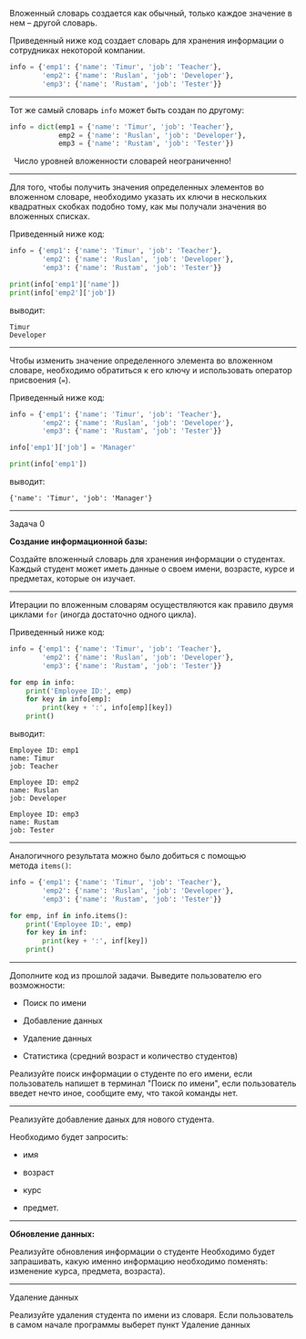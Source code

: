 Вложенный словарь создается как обычный, только каждое значение в нем – другой словарь.

Приведенный ниже код создает словарь для хранения информации о сотрудниках некоторой компании.

```python
info = {'emp1': {'name': 'Timur', 'job': 'Teacher'},
        'emp2': {'name': 'Ruslan', 'job': 'Developer'},
        'emp3': {'name': 'Rustam', 'job': 'Tester'}}
```

---



Тот же самый словарь `info` может быть создан по другому:

```python
info = dict(emp1 = {'name': 'Timur', 'job': 'Teacher'},
            emp2 = {'name': 'Ruslan', 'job': 'Developer'},
            emp3 = {'name': 'Rustam', 'job': 'Tester'})
```

  Число уровней вложенности словарей неограниченно!

---

Для того, чтобы получить значения определенных элементов во вложенном словаре, необходимо указать их ключи в нескольких квадратных скобках подобно тому, как мы получали значения во вложенных списках.

Приведенный ниже код:

```python
info = {'emp1': {'name': 'Timur', 'job': 'Teacher'},
        'emp2': {'name': 'Ruslan', 'job': 'Developer'},
        'emp3': {'name': 'Rustam', 'job': 'Tester'}}

print(info['emp1']['name'])
print(info['emp2']['job'])
```

выводит:

```no-highlight
Timur
Developer
```



---

Чтобы изменить значение определенного элемента во вложенном словаре, необходимо обратиться к его ключу и использовать оператор присвоения (`=`).

Приведенный ниже код:

```python
info = {'emp1': {'name': 'Timur', 'job': 'Teacher'},
        'emp2': {'name': 'Ruslan', 'job': 'Developer'},
        'emp3': {'name': 'Rustam', 'job': 'Tester'}}

info['emp1']['job'] = 'Manager'

print(info['emp1'])
```

выводит:

```no-highlight
{'name': 'Timur', 'job': 'Manager'}
```

---

Задача 0

**Создание информационной базы:**

Создайте вложенный словарь для хранения информации о студентах. Каждый студент может иметь данные о своем имени, возрасте, курсе и предметах, которые он изучает.

----

Итерации по вложенным словарям осуществляются как правило двумя циклами `for` (иногда достаточно одного цикла).

Приведенный ниже код:

```python
info = {'emp1': {'name': 'Timur', 'job': 'Teacher'},
        'emp2': {'name': 'Ruslan', 'job': 'Developer'},
        'emp3': {'name': 'Rustam', 'job': 'Tester'}}

for emp in info:
    print('Employee ID:', emp)
    for key in info[emp]:
        print(key + ':', info[emp][key])
    print()
```

выводит:

```no-highlight
Employee ID: emp1
name: Timur
job: Teacher

Employee ID: emp2
name: Ruslan
job: Developer

Employee ID: emp3
name: Rustam
job: Tester
```



---

Аналогичного результата можно было добиться с помощью метода `items()`:

```python
info = {'emp1': {'name': 'Timur', 'job': 'Teacher'},
        'emp2': {'name': 'Ruslan', 'job': 'Developer'},
        'emp3': {'name': 'Rustam', 'job': 'Tester'}}

for emp, inf in info.items():
    print('Employee ID:', emp)
    for key in inf:
        print(key + ':', inf[key])
    print()
```



----

Дополните код из прошлой задачи.  Выведите пользователю его возможности:

- Поиск по имени

- Добавление данных

- Удаление данных

- Статистика (средний возраст и количество студентов)

Реализуйте поиск информации о студенте по его имени, если пользователь напишет в терминал "Поиск по имени", если пользователь введет нечто иное, сообщите ему, что такой команды нет.



---

Реализуйте добавление даных для нового студента.

Необходимо будет запросить:

- имя

- возраст

- курс

- предмет.

----

**Обновление данных:** 

Реализуйте обновления информации о студенте Необходимо будет запрашивать, какую именно информацию необходимо поменять: изменение курса, предмета, возраста).



----

Удаление данных

Реализуйте удаления студента по имени из словаря. Если пользователь в самом начале программы выберет пункт Удаление данных
